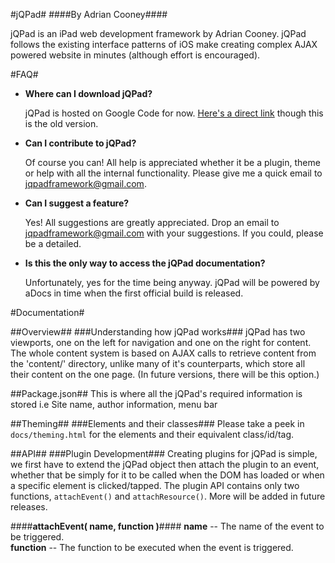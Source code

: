 #jQPad#
####By Adrian Cooney####

jQPad is an iPad web development framework by Adrian Cooney. jQPad follows the existing interface patterns of iOS make creating complex AJAX powered website in minutes (although effort is encouraged).

#FAQ#
* __Where can I download jQPad?__

 	jQPad is hosted on Google Code for now. [Here's a direct link](http://code.google.com/p/jqpad/) though this is the old version.

* __Can I contribute to jQPad?__

	Of course you can! All help is appreciated whether it be a plugin, theme or help with all the internal functionality. Please give me a quick email to [jqpadframework@gmail.com](mailto:jqpadframework@gmail.com "jqpadframework@gmail.com").
	
* __Can I suggest a feature?__

	Yes! All suggestions are greatly appreciated. Drop an email to [jqpadframework@gmail.com](mailto:jqpadframework@gmail.com "jqpadframework@gmail.com") with your suggestions. If you could, please be a detailed.
	
* __Is this the only way to access the jQPad documentation?__

	Unfortunately, yes for the time being anyway. jQPad will be powered by aDocs in time when the first official build is released.
	
#Documentation#

##Overview##
###Understanding how jQPad works###
jQPad has two viewports, one on the left for navigation and one on the right for content. The whole content system is based on AJAX calls to retrieve content from the 'content/' directory, unlike many of it's counterparts, which store all their content on the one page. (In future versions, there will be this option.)

##Package.json##
This is where all the jQPad's required information is stored i.e Site name, author information, menu bar

##Theming##
###Elements and their classes###
Please take a peek in `docs/theming.html` for the elements and their equivalent class/id/tag.

##API##
###Plugin Development###
Creating plugins for jQPad is simple, we first have to extend the jQPad object then attach the plugin to an event, whether that be simply for it to be called when the DOM has loaded or when a specific element is clicked/tapped. The plugin API contains only two functions, `attachEvent()` and `attachResource()`. More will be added in future releases.

####__attachEvent( name, function )__####
__name__ -- The name of the event to be triggered.  
__function__ -- The function to be executed when the event is triggered.
